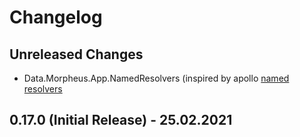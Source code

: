 # Changelog

## Unreleased Changes

- Data.Morpheus.App.NamedResolvers (inspired by apollo [named resolvers](https://www.apollographql.com/docs/apollo-server/data/resolvers/#as-this-example-shows)

## 0.17.0 (Initial Release) - 25.02.2021
